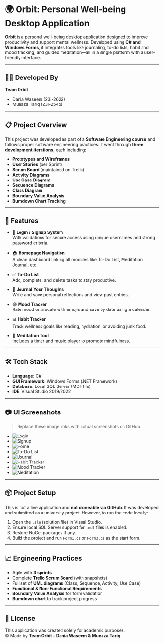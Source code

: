 # 🌍 Orbit: Personal Well-being Desktop Application

**Orbit** is a personal well-being desktop application designed to improve productivity and support mental wellness. Developed using **C# and Windows Forms**, it integrates tools like journaling, to-do lists, habit and mood tracking, and guided meditation—all in a single platform with a user-friendly interface.

---

## 👩‍💻 Developed By

**Team Orbit**  
- Dania Waseem (23i-2622)  
- Munaza Tariq (23i-2545)

---

## 📋 Project Overview

This project was developed as part of a **Software Engineering course** and follows proper software engineering practices. It went through **three development iterations**, each including:

- **Prototypes and Wireframes**
- **User Stories** (per Sprint)
- **Scrum Board** (maintained on Trello)
- **Activity Diagrams**
- **Use Case Diagram**
- **Sequence Diagrams**
- **Class Diagram**
- **Boundary Value Analysis**
- **Burndown Chart Tracking**

---

## 🔑 Features

- 🔐 **Login / Signup System**  
  With validations for secure access using unique usernames and strong password criteria.

- 🏠 **Homepage Navigation**  
  A clean dashboard linking all modules like To-Do List, Meditation, Journal, etc.

- ✅ **To-Do List**  
  Add, complete, and delete tasks to stay productive.

- 📓 **Journal Your Thoughts**  
  Write and save personal reflections and view past entries.

- 😄 **Mood Tracker**  
  Rate mood on a scale with emojis and save by date using a calendar.

- 📊 **Habit Tracker**  
  Track wellness goals like reading, hydration, or avoiding junk food.

- 🧘 **Meditation Tool**  
  Includes a timer and music player to promote mindfulness.

---

## 🛠 Tech Stack

- **Language**: C#  
- **GUI Framework**: Windows Forms (.NET Framework)  
- **Database**: Local SQL Server (MDF file)  
- **IDE**: Visual Studio 2019/2022  

---

## 📷 UI Screenshots

> Replace these image links with actual screenshots on GitHub.

- ![Login](images/login.png)
- ![Signup](images/signup.png)
- ![Home](images/home.png)
- ![To-Do List](images/todo.png)
- ![Journal](images/journal.png)
- ![Habit Tracker](images/habit.png)
- ![Mood Tracker](images/mood.png)
- ![Meditation](images/meditation.png)

---

## 📦 Project Setup

This is not a live application and **not cloneable via GitHub**. It was developed and submitted as a university project. However, to run the code locally:

1. Open the `.sln` (solution file) in Visual Studio.
2. Ensure local SQL Server support for `.mdf` files is enabled.
3. Restore NuGet packages if any.
4. Build the project and run `Form1.cs` or `Form3.cs` as the start form.

---

## 📈 Engineering Practices

- Agile with **3 sprints**  
- Complete **Trello Scrum Board** (with snapshots)
- Full set of **UML diagrams** (Class, Sequence, Activity, Use Case)
- **Functional & Non-Functional Requirements**
- **Boundary Value Analysis** for form validation
- **Burndown chart** to track project progress

---

## 📄 License

This application was created solely for academic purposes.  
© Made by **Team Orbit – Dania Waseem & Munaza Tariq**
